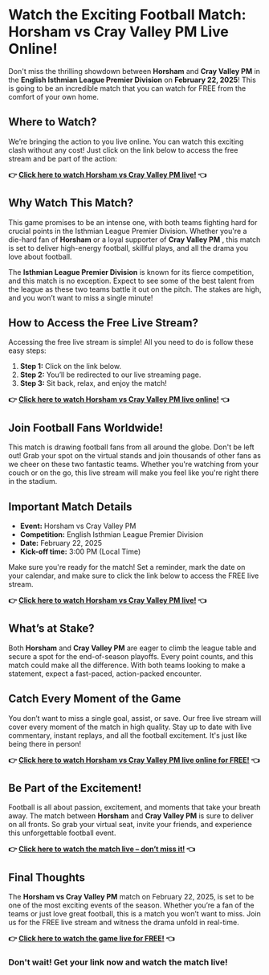 # Watch the Exciting Football Match: Horsham vs Cray Valley PM Live Online!

Don't miss the thrilling showdown between **Horsham** and **Cray Valley PM** in the **English Isthmian League Premier Division** on **February 22, 2025**! This is going to be an incredible match that you can watch for FREE from the comfort of your own home.

## Where to Watch?

We’re bringing the action to you live online. You can watch this exciting clash without any cost! Just click on the link below to access the free stream and be part of the action:

**👉 [Click here to watch Horsham vs Cray Valley PM live!](https://tinyurl.com/livestreamfreeo?st=Horsham+vs+Cray+Valley+PM&si=gh) 👈**

## Why Watch This Match?

This game promises to be an intense one, with both teams fighting hard for crucial points in the Isthmian League Premier Division. Whether you're a die-hard fan of **Horsham** or a loyal supporter of **Cray Valley PM** , this match is set to deliver high-energy football, skillful plays, and all the drama you love about football.

The **Isthmian League Premier Division** is known for its fierce competition, and this match is no exception. Expect to see some of the best talent from the league as these two teams battle it out on the pitch. The stakes are high, and you won’t want to miss a single minute!

## How to Access the Free Live Stream?

Accessing the free live stream is simple! All you need to do is follow these easy steps:

1. **Step 1:** Click on the link below.
2. **Step 2:** You’ll be redirected to our live streaming page.
3. **Step 3:** Sit back, relax, and enjoy the match!

**👉 [Click here to watch Horsham vs Cray Valley PM live online!](https://tinyurl.com/livestreamfreeo?st=Horsham+vs+Cray+Valley+PM&si=gh) 👈**

## Join Football Fans Worldwide!

This match is drawing football fans from all around the globe. Don't be left out! Grab your spot on the virtual stands and join thousands of other fans as we cheer on these two fantastic teams. Whether you're watching from your couch or on the go, this live stream will make you feel like you're right there in the stadium.

## Important Match Details

- **Event:** Horsham vs Cray Valley PM
- **Competition:** English Isthmian League Premier Division
- **Date:** February 22, 2025
- **Kick-off time:** 3:00 PM (Local Time)

Make sure you're ready for the match! Set a reminder, mark the date on your calendar, and make sure to click the link below to access the FREE live stream.

**👉 [Click here to watch Horsham vs Cray Valley PM live!](https://tinyurl.com/livestreamfreeo?st=Horsham+vs+Cray+Valley+PM&si=gh) 👈**

## What’s at Stake?

Both **Horsham** and **Cray Valley PM** are eager to climb the league table and secure a spot for the end-of-season playoffs. Every point counts, and this match could make all the difference. With both teams looking to make a statement, expect a fast-paced, action-packed encounter.

## Catch Every Moment of the Game

You don’t want to miss a single goal, assist, or save. Our free live stream will cover every moment of the match in high quality. Stay up to date with live commentary, instant replays, and all the football excitement. It's just like being there in person!

**👉 [Click here to watch Horsham vs Cray Valley PM live online for FREE!](https://tinyurl.com/livestreamfreeo?st=Horsham+vs+Cray+Valley+PM&si=gh) 👈**

## Be Part of the Excitement!

Football is all about passion, excitement, and moments that take your breath away. The match between **Horsham** and **Cray Valley PM** is sure to deliver on all fronts. So grab your virtual seat, invite your friends, and experience this unforgettable football event.

**👉 [Click here to watch the match live – don’t miss it!](https://tinyurl.com/livestreamfreeo?st=Horsham+vs+Cray+Valley+PM&si=gh) 👈**

## Final Thoughts

The **Horsham vs Cray Valley PM** match on February 22, 2025, is set to be one of the most exciting events of the season. Whether you’re a fan of the teams or just love great football, this is a match you won’t want to miss. Join us for the FREE live stream and witness the drama unfold in real-time.

**👉 [Click here to watch the game live for FREE!](https://tinyurl.com/livestreamfreeo?st=Horsham+vs+Cray+Valley+PM&si=gh) 👈**

### Don't wait! Get your link now and watch the match live!
